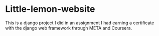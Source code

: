 # Little-lemon-website
This is a django project I did in an assignment I had earning a certificate with the django web framework through META and Coursera. 
